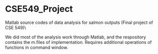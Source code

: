 # CSE549_Project
Matlab source codes of data analysis for salmon outputs (Final project of CSE 549)\\

We did most of the analysis work through Matlab, and the respository contains the m.files of implementation.
Requires additional operations of functions in command window.
